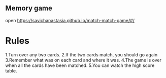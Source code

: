 ## Memory game

open https://savichanastasia.github.io/match-match-game/#/

# Rules
  1.Turn over any two cards.
  2.If the two cards match, you should go again
  3.Remember what was on each card and where it was.
  4.The game is over when all the cards have been matched.
  5.You can watch the high score table.
